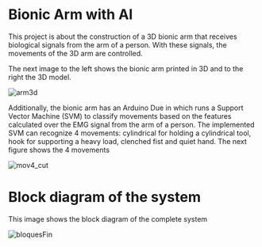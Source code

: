 # Bionic Arm with AI
This project is about the construction of a 3D bionic arm that receives biological signals from the arm of a person. With these signals, the movements of the 3D arm are controlled.

The next image to the left shows  the bionic arm printed in 3D and to the right the 3D model.

![arm3d](https://user-images.githubusercontent.com/19544865/71301620-24e51380-2380-11ea-8530-0efa341050da.png)

Additionally, the bionic arm has an Arduino Due in which runs a Support Vector Machine (SVM) to classify movements based on the features calculated over the EMG signal from the arm of a person. The implemented SVM can recognize 4 movements: cylindrical for holding a cylindrical tool, hook for supporting a heavy load, clenched fist and quiet hand. The next figure shows the 4 movements

![mov4_cut](https://user-images.githubusercontent.com/19544865/71301628-5067fe00-2380-11ea-9b75-e6c8c13cf8f6.png)






# Block diagram of the system
This image shows the block diagram of the complete system 

![bloquesFin](https://user-images.githubusercontent.com/19544865/71300837-74731180-2377-11ea-8052-e60912d621a5.png)
